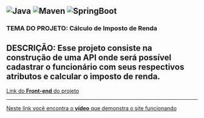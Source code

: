 ![Java](https://img.shields.io/static/v1?label=Java&message=17&color=blue)
![Maven](https://img.shields.io/static/v1?label=Maven&message=3.6.3&color=blue)
![SpringBoot](https://img.shields.io/static/v1?label=Spring&message=3.1.2&color=blue)
---
### TEMA DO PROJETO: Cálculo de Imposto de Renda
DESCRIÇÃO: Esse projeto consiste na construção de uma API onde será possível cadastrar o funcionário com seus 
respectivos atributos e calcular o imposto de renda.
---
[Link do **Front-end** do projeto](https://github.com/Itslucassantos/root-developers-front-end)

---

[Neste link você encontra o **vídeo** que demonstra o site funcionando](https://drive.google.com/file/d/1k2G2QC5DVB7X1xKWfSy5IKdYvLxS8-Mj/view?usp=sharing)
